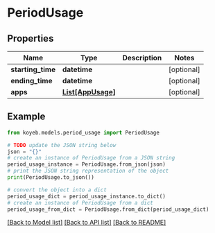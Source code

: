 # PeriodUsage


## Properties

Name | Type | Description | Notes
------------ | ------------- | ------------- | -------------
**starting_time** | **datetime** |  | [optional] 
**ending_time** | **datetime** |  | [optional] 
**apps** | [**List[AppUsage]**](AppUsage.md) |  | [optional] 

## Example

```python
from koyeb.models.period_usage import PeriodUsage

# TODO update the JSON string below
json = "{}"
# create an instance of PeriodUsage from a JSON string
period_usage_instance = PeriodUsage.from_json(json)
# print the JSON string representation of the object
print(PeriodUsage.to_json())

# convert the object into a dict
period_usage_dict = period_usage_instance.to_dict()
# create an instance of PeriodUsage from a dict
period_usage_from_dict = PeriodUsage.from_dict(period_usage_dict)
```
[[Back to Model list]](../README.md#documentation-for-models) [[Back to API list]](../README.md#documentation-for-api-endpoints) [[Back to README]](../README.md)


